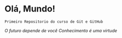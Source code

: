 # Olá, Mundo!
`Primeiro Repositorio do curso de Git e GitHub`

*O futuro depende de você*
*Conhecimento é uma virtude*
